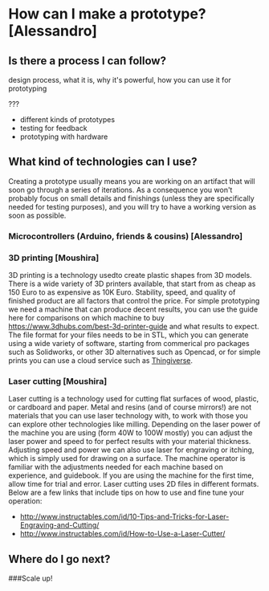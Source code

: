 # How can I make a prototype? [Alessandro]

## Is there a process I can follow?
design process, what it is, why it's powerful, how you can use it for prototyping

??? 
- different kinds of prototypes
- testing for feedback
- prototyping with hardware



## What kind of technologies can I use?
Creating a prototype usually means you are working on an artifact that will soon go through a series of iterations. As a consequence you won't probably focus on small details and finishings (unless they are specifically needed for testing purposes), and you will try to have a working version as soon as possible.

### Microcontrollers (Arduino, friends & cousins) [Alessandro]

### 3D printing  [Moushira]
3D printing is a technology usedto create plastic shapes from 3D models.  There is a wide variety of 3D printers available, that start from as cheap as 150 Euro to as expensive as 10K Euro.  Stability, speed, and quality of finished product are all factors that control the price.    For simple prototyping we need a machine that can produce decent results, you can use the guide here for comparisons on which machine to buy https://www.3dhubs.com/best-3d-printer-guide and what results to expect.   
The file format for your files needs to be in STL, which you can generate using a wide variety of software, starting from commerical pro packages such as Solidworks, or other 3D alternatives such as Opencad, or for simple prints you can use a cloud service such as [Thingiverse](https://www.thingiverse.com/). 

### Laser cutting [Moushira]
Laser cutting is a technology used for cutting flat surfaces of wood, plastic, or cardboard and paper.  Metal and resins (and of course mirrors!) are not materials that you can use laser technology with, to work with those you can explore other technologies like milling.   Depending on the laser power of the machine you are using (form 40W to 100W mostly) you can adjust the laser power and speed to for perfect results with your material thickness.  Adjusting speed and power we can also use laser for engraving or itching, which is simply used for drawing on a surface. 
The machine operator is familiar with the adjustments needed for each machine based on experience, and guidebook. If you are using the machine for the first time, allow time for trial and error.    Laser cutting uses 2D files in different formats.  Below are a few links that include tips on how to use and fine tune your operation:
* http://www.instructables.com/id/10-Tips-and-Tricks-for-Laser-Engraving-and-Cutting/
* http://www.instructables.com/id/How-to-Use-a-Laser-Cutter/

## Where do I go next?
###Scale up!












